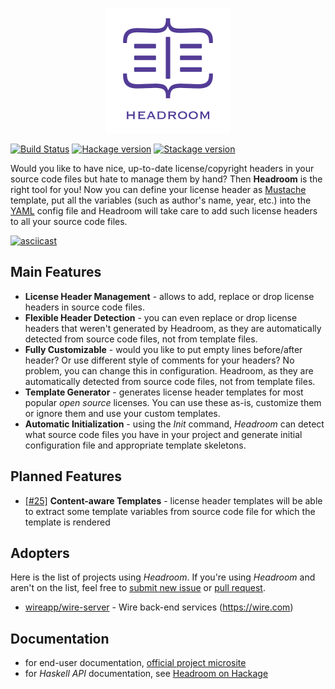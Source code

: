<p align="center"><img src ="https://github.com/vaclavsvejcar/headroom/blob/master/doc/assets/logo.png?raw=true" width="200" /></p>

[![Build Status](https://travis-ci.com/vaclavsvejcar/headroom.svg?branch=master)](https://travis-ci.com/vaclavsvejcar/headroom)
[![Hackage version](http://img.shields.io/hackage/v/headroom.svg)](https://hackage.haskell.org/package/headroom)
[![Stackage version](https://www.stackage.org/package/headroom/badge/lts?label=Stackage)](https://www.stackage.org/package/headroom)

Would you like to have nice, up-to-date license/copyright headers in your source code files but hate to manage them by hand? Then __Headroom__ is the right tool for you! Now you can define your license header as [Mustache][web:mustache] template, put all the variables (such as author's name, year, etc.) into the [YAML][wiki:yaml] config file and Headroom will take care to add such license headers to all your source code files.

[![asciicast](https://asciinema.org/a/4Pfxdss0V4msFjjt2z6mgCZCp.svg)](https://asciinema.org/a/4Pfxdss0V4msFjjt2z6mgCZCp)

## Main Features
- __License Header Management__ - allows to add, replace or drop license headers in source code files.
- __Flexible Header Detection__ - you can even replace or drop license headers that weren't generated by Headroom, as they are automatically detected from source code files, not from template files.
- __Fully Customizable__ - would you like to put empty lines before/after header? Or use different style of comments for your headers? No problem, you can change this in configuration.
Headroom, as they are automatically detected from source code files, not from template files.
- __Template Generator__ - generates license header templates for most popular _open source_ licenses. You can use these as-is, customize them or ignore them and use your custom templates.
- __Automatic Initialization__ - using the _Init_ command, _Headroom_ can detect what source code files you have in your project and generate initial configuration file and appropriate template skeletons.

## Planned Features
- [[#25]][i25] __Content-aware Templates__ - license header templates will be able to extract some template variables from source code file for which the template is rendered

## Adopters
Here is the list of projects using _Headroom_. If you're using _Headroom_ and aren't on the list, feel free to [submit new issue][meta:new-issue] or [pull request][meta:pulls].

- [wireapp/wire-server](https://github.com/wireapp/wire-server) - Wire back-end services (https://wire.com)

## Documentation
* for end-user documentation, [official project microsite][web:headroom]
* for _Haskell API_ documentation, see [Headroom on Hackage][hackage:headroom]

[i25]: https://github.com/vaclavsvejcar/headroom/issues/25
[hackage:headroom]: https://hackage.haskell.org/package/headroom
[meta:new-issue]: https://github.com/vaclavsvejcar/headroom/issues/new
[meta:pulls]: https://github.com/vaclavsvejcar/headroom/pulls
[web:headroom]: https://doc.norcane.com/headroom/latest/
[web:mustache]: https://mustache.github.io
[wiki:yaml]: https://en.wikipedia.org/wiki/YAML